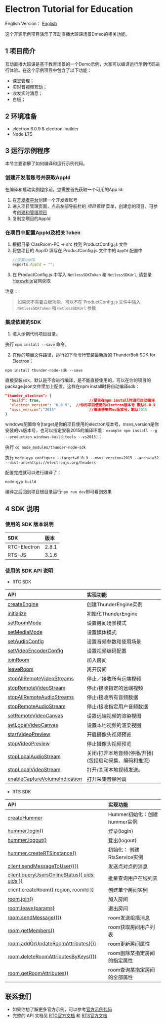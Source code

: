 # Electron Tutorial for Education

English Version： [English](README.en.md)

这个开源示例项目演示了互动直播大班课场景Dmeo的相关功能。

## 1 项目简介

互动直播大班课是基于教育场景的一个Demo示例，大家可以编译运行示例代码进行体验。在这个示例项目中包含了以下功能：

- 课堂管理；
- 实时音视频互动；
- 收发实时消息；
- 白板；

## 2 环境准备

- electron 6.0.9 & electron-builder
- Node LTS

## 3 运行示例程序

本节主要讲解了如何编译和运行示例代码。

### 创建开发者账号并获取AppId

在编译和启动实例程序前，您需要首先获取一个可用的App Id:

1. 在[开发者平台](https://docs.aivacom.com/cloud/cn/platform/console/create_and_manage_projects/create_and_manage_projects.html)创建一个开发者账号
2. 进入项目管理页面，点击左部导航栏的 *项目管理* 菜单，创建您的项目。可参考[创建和管理项目](https://docs.aivacom.com/cloud/cn/platform/console/create_and_manage_projects/create_and_manage_projects.html)
3. 复制您项目的AppId

### 在项目中配置AppId及相关Token

1. 根据目录 ClasRoom-PC -> src 找到 ProductConfig.js 文件
2. 将您项目的 AppID 填写在 ProductConfig.js 文件中的 `AppId` 配置中
    ```js
    //设置appID
    exports.AppId = "";
    ```
3. 在 ProductConfig.js 中写入 `NetlessSDKToken` 和 `NetlessSDKUrl`, 请登录[Herewhite](https://console.herewhite.com/)官网获取

注意：
> 如果您不需要白板功能，可以不在 ProductConfig.js 文件中输入 `NetlessSDKToken` 和  `NetlessSDKUrl` 参数

### 集成依赖的SDK
1. 进入示例代码项目目录。

  执行 `npm install --save` 命令。

2. 在你的项目文件路径，运行如下命令行安装最新版的 ThunderBolt SDK for Electron：

  `npm install thunder-node-sdk --save`

  直接安装sdk，默认是不会进行编译，是不能直接使用的，可以在你的项目的package.json文件里加上配置，这样在npm install时将自动编译sdk：
  ```json
  "thunder_electron": {
    "build": true,    				    //是否在npm install时进行自动编译
    "electron_version": "6.0.9",  //你的项目使用的electron版本号 默认6.0.9
    "msvs_version":"2015"			    //编译使用的vs版本号，默认2015
  }
  ```
  
  windows配置命令[target是你的项目使用的electron版本号，msvs_version是你安装的vs版本号，也可以指定安装2015的编译环境：`example npm install --g --production windows-build-tools --vs2015]`：

  执行 `cd node_modules/thunder-node-sdk`

  执行 `node-gyp configure --target=6.0.9 --msvs_version=2015 --arch=ia32 --dist-url=https://electronjs.org/headers`

  配置完成就可以进行编译了：

  `node-gyp build`

  编译之后回到项目根目录运行`npm run dev`即可看到效果

## 4 SDK 说明

### 使用的 SDK 版本说明

| SDK | 版本 |
|:----|:----|
| RTC-Electron | 2.8.1 |
| RTS-JS | 3.1.6 |

### 使用的 SDK API 说明

- RTC SDK

| API | 实现功能 |
|:-------------|:---------|
|[createEngine](https://docs.aivacom.com/cloud/cn/product_category/rtc_service/rt_video_interaction/api/Windows/v2.8.0/function.html#ithunderenginecreateengine)|创建ThunderEngine实例|
|[initialize](https://docs.aivacom.com/cloud/cn/product_category/rtc_service/rt_video_interaction/api/Windows/v2.8.0/function.html#ithunderengineinitialize)|初始化ThunderEngine|
|[setRoomMode](https://docs.aivacom.com/cloud/cn/product_category/rtc_service/rt_video_interaction/api/Windows/v2.8.0/function.html#ithunderenginesetroommode)|设置房间场景模式|
|[setMediaMode](https://docs.aivacom.com/cloud/cn/product_category/rtc_service/rt_video_interaction/api/Windows/v2.8.0/function.html#ithunderenginesetmediamode)|设置媒体模式|
|[setAudioConfig](https://docs.aivacom.com/cloud/cn/product_category/rtc_service/rt_video_interaction/api/Windows/v2.8.0/function.html#ithunderenginesetaudioconfig)|设置音频参数和使用场景|
|[setVideoEncoderConfig](https://docs.aivacom.com/cloud/cn/product_category/rtc_service/rt_video_interaction/api/Windows/v2.8.0/function.html#ithunderenginesetvideoencoderconfig)|设置视频编码配置|
|[joinRoom](https://docs.aivacom.com/cloud/cn/product_category/rtc_service/rt_video_interaction/api/Windows/v2.8.0/function.html#ithunderenginejoinroom)|加入房间|
|[leaveRoom](https://docs.aivacom.com/cloud/cn/product_category/rtc_service/rt_video_interaction/api/Windows/v2.8.0/function.html#ithunderengineleaveroom)|离开房间|
|[stopAllRemoteVideoStreams](https://docs.aivacom.com/cloud/cn/product_category/rtc_service/rt_video_interaction/api/Windows/v2.8.0/function.html#ithunderenginestopallremotevideostreams)|停止／接收所有远端视频|
|[stopRemoteVideoStream](https://docs.aivacom.com/cloud/cn/product_category/rtc_service/rt_video_interaction/api/Windows/v2.8.0/function.html#ithunderenginestopremotevideostream)|停止/接收指定的远端视频|
|[stopAllRemoteAudioStreams](https://docs.aivacom.com/cloud/cn/product_category/rtc_service/rt_video_interaction/api/Windows/v2.8.0/function.html#ithunderenginestopallremoteaudiostreams)|停止/接收所有音频数据|
|[stopRemoteAudioStream](https://docs.aivacom.com/cloud/cn/product_category/rtc_service/rt_video_interaction/api/Windows/v2.8.0/function.html#ithunderenginestopremoteaudiostream)|停止/接收指定用户音频数据|
|[setRemoteVideoCanvas](https://docs.aivacom.com/cloud/cn/product_category/rtc_service/rt_video_interaction/api/Windows/v2.8.0/function.html#ithunderenginesetremotevideocanvas)|设置远端视频的渲染视图|
|[setLocalVideoCanvas](https://docs.aivacom.com/cloud/cn/product_category/rtc_service/rt_video_interaction/api/Windows/v2.8.0/function.html#ithunderenginesetlocalvideocanvas)|设置本地视频的渲染视图|
|[startVideoPreview](https://docs.aivacom.com/cloud/cn/product_category/rtc_service/rt_video_interaction/api/Windows/v2.8.0/function.html#ithunderenginestartvideopreview)|开启摄像头视频预览|
|[stopVideoPreview](https://docs.aivacom.com/cloud/cn/product_category/rtc_service/rt_video_interaction/api/Windows/v2.8.0/function.html#ithunderenginestopvideopreview)|停止摄像头视频预览|
|[stopLocalAudioStream](https://docs.aivacom.com/cloud/cn/product_category/rtc_service/rt_video_interaction/api/Windows/v2.8.0/function.html#ithunderenginestoplocalaudiostream)|关闭/打开本地音频(停播/开播)(包括启动采集、编码和推流)|
|[stopLocalVideoStream](https://docs.aivacom.com/cloud/cn/product_category/rtc_service/rt_video_interaction/api/Windows/v2.8.0/function.html#ithunderenginestoplocalvideostream)|打开/关闭本地视频发送。|
|[enableCaptureVolumeIndication](https://docs.aivacom.com/cloud/cn/product_category/rtc_service/rt_video_interaction/api/Windows/v2.8.0/function.html#ithunderengineenablecapturevolumeindication)|打开采集音量回调|

- RTS SDK

| API | 实现功能 |
|:-------------|:---------|
|[createHummer](https://docs.aivacom.com/cloud/cn/product_category/rtm_service/instant_messaging/api/JS/v3.1.3/function.html#%E5%88%9D%E5%A7%8B%E5%8C%96hummer)|Hummer初始化：创建hummer实例|
|[hummer.login()](https://docs.aivacom.com/cloud/cn/product_category/rtm_service/instant_messaging/api/JS/v3.1.3/function.html#%E7%99%BB%E5%BD%95login)|登录(login)|
|[hummer.logout()](https://docs.aivacom.com/cloud/cn/product_category/rtm_service/instant_messaging/api/JS/v3.1.3/function.html#%E7%99%BB%E5%87%BAlogout)|登出(logout)|
|[hummer.createRTSInstance()](https://docs.aivacom.com/cloud/cn/product_category/rtm_service/instant_messaging/api/JS/v3.1.3/function.html#%E5%88%9D%E5%A7%8B%E5%8C%96rts-service)|初始化： 创建RtsService实例|
|[client.sendMessageToUser({})](https://docs.aivacom.com/cloud/cn/product_category/rtm_service/instant_messaging/api/JS/v3.1.3/function.html#%E5%8F%91%E9%80%81%E7%82%B9%E5%AF%B9%E7%82%B9%E7%9A%84%E6%B6%88%E6%81%AFsendmessagetouser)|发送点对点的消息|
|[client.queryUsersOnlineStatus({ uids: uids })](https://docs.aivacom.com/cloud/cn/product_category/rtm_service/instant_messaging/api/JS/v3.1.3/function.html#%E6%89%B9%E9%87%8F%E6%9F%A5%E8%AF%A2%E7%94%A8%E6%88%B7%E5%9C%A8%E7%BA%BF%E5%88%97%E8%A1%A8queryusersonlinestatus)|批量查询用户在线列表|
|[client.createRoom({ region, roomId })](https://docs.aivacom.com/cloud/cn/product_category/rtm_service/instant_messaging/api/JS/v3.1.3/function.html#%E5%88%9B%E5%BB%BA%E5%8D%95%E4%B8%AA%E6%88%BF%E9%97%B4%E5%AE%9E%E4%BE%8Bcreateroom)|创建单个房间实例|
|[room.join()](https://docs.aivacom.com/cloud/cn/product_category/rtm_service/instant_messaging/api/JS/v3.1.3/function.html#%E5%8A%A0%E5%85%A5%E6%88%BF%E9%97%B4join)|加入房间|
|[room.leave(params)](https://docs.aivacom.com/cloud/cn/product_category/rtm_service/instant_messaging/api/JS/v3.1.3/function.html#%E9%80%80%E5%87%BA%E6%88%BF%E9%97%B4leave)|退出房间|
|[room.sendMessage({})](https://docs.aivacom.com/cloud/cn/product_category/rtm_service/instant_messaging/api/JS/v3.1.3/function.html#room%E5%8F%91%E9%80%81%E7%BB%84%E6%92%AD%E6%B6%88%E6%81%AFsendmessage)|room发送组播消息|
|[room.getMembers()](https://docs.aivacom.com/cloud/cn/product_category/rtm_service/instant_messaging/api/JS/v3.1.3/function.html#room%E8%8E%B7%E5%8F%96%E6%88%BF%E9%97%B4%E7%94%A8%E6%88%B7%E5%88%97%E8%A1%A8getmembers)|room获取房间用户列表|
|[room.addOrUpdateRoomAttributes({})](https://docs.aivacom.com/cloud/cn/product_category/rtm_service/instant_messaging/api/JS/v3.1.3/function.html#room%E6%9B%B4%E6%96%B0%E6%88%BF%E9%97%B4%E5%B1%9E%E6%80%A7addorupdateroomattributes)|room更新房间属性|
|[room.deleteRoomAttributesByKeys({})](https://docs.aivacom.com/cloud/cn/product_category/rtm_service/instant_messaging/api/JS/v3.1.3/function.html#room%E5%88%A0%E9%99%A4%E6%9F%90%E6%8C%87%E5%AE%9A%E6%88%BF%E9%97%B4%E7%9A%84%E6%8C%87%E5%AE%9A%E5%B1%9E%E6%80%A7deleteroomattributesbykeys)|room删除某指定房间的指定属性|
|[room.getRoomAttributes()](https://docs.aivacom.com/cloud/cn/product_category/rtm_service/instant_messaging/api/JS/v3.1.3/function.html#room%E6%9F%A5%E8%AF%A2%E6%9F%90%E6%8C%87%E5%AE%9A%E6%88%BF%E9%97%B4%E7%9A%84%E5%85%A8%E9%83%A8%E5%B1%9E%E6%80%A7getroomattributes)|room查询某指定房间的全部属性|

## 联系我们

- 如果你想了解更多官方示例，可以参考[官方示例代码](https://github.com/Aivacom?tab=repositories)
- 完整的 API 文档见 [RTC官方文档](https://docs.aivacom.com/cloud/cn/product_category/rtc_service/rt_video_interaction/api/Windows/v2.8.0/category.html) 和 [RTS官方文档](https://docs.aivacom.com/cloud/cn/product_category/rtm_service/instant_messaging/api/Windows/v3.1.3/category.html)
